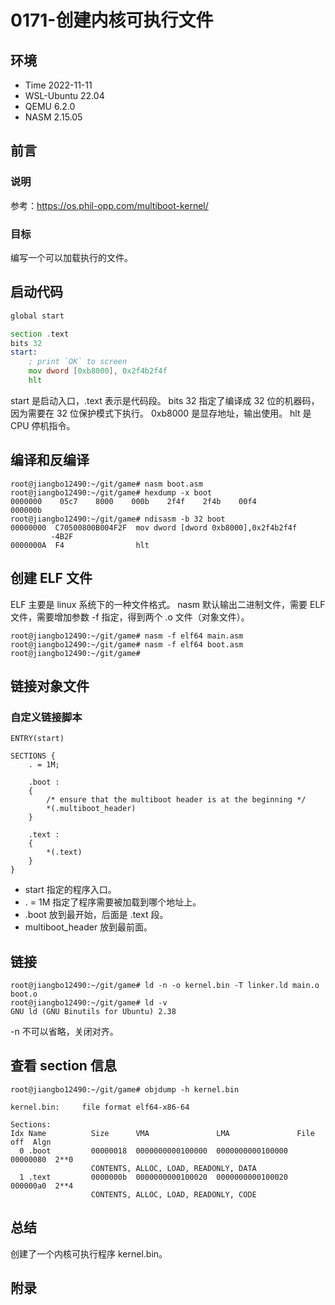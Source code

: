 # 0171-创建内核可执行文件

## 环境

- Time 2022-11-11
- WSL-Ubuntu 22.04
- QEMU 6.2.0
- NASM 2.15.05

## 前言

### 说明

参考：<https://os.phil-opp.com/multiboot-kernel/>

### 目标

编写一个可以加载执行的文件。

## 启动代码

```asm
global start

section .text
bits 32
start:
    ; print `OK` to screen
    mov dword [0xb8000], 0x2f4b2f4f
    hlt
```

start 是启动入口，.text 表示是代码段。
bits 32 指定了编译成 32 位的机器码，因为需要在 32 位保护模式下执行。
0xb8000 是显存地址，输出使用。
hlt 是 CPU 停机指令。

## 编译和反编译

```text
root@jiangbo12490:~/git/game# nasm boot.asm
root@jiangbo12490:~/git/game# hexdump -x boot
0000000    05c7    8000    000b    2f4f    2f4b    00f4
000000b
root@jiangbo12490:~/git/game# ndisasm -b 32 boot
00000000  C70500800B004F2F  mov dword [dword 0xb8000],0x2f4b2f4f
         -4B2F
0000000A  F4                hlt
```

## 创建 ELF 文件

ELF 主要是 linux 系统下的一种文件格式。
nasm 默认输出二进制文件，需要 ELF 文件，需要增加参数 -f 指定，得到两个 .o 文件（对象文件）。

```text
root@jiangbo12490:~/git/game# nasm -f elf64 main.asm
root@jiangbo12490:~/git/game# nasm -f elf64 boot.asm
root@jiangbo12490:~/git/game#
```

## 链接对象文件

### 自定义链接脚本

```ld
ENTRY(start)

SECTIONS {
    . = 1M;

    .boot :
    {
        /* ensure that the multiboot header is at the beginning */
        *(.multiboot_header)
    }

    .text :
    {
        *(.text)
    }
}
```

- start 指定的程序入口。
- . = 1M 指定了程序需要被加载到哪个地址上。
- .boot 放到最开始，后面是 .text 段。
- multiboot_header 放到最前面。

## 链接

```text
root@jiangbo12490:~/git/game# ld -n -o kernel.bin -T linker.ld main.o boot.o
root@jiangbo12490:~/git/game# ld -v
GNU ld (GNU Binutils for Ubuntu) 2.38
```

-n 不可以省略，关闭对齐。

## 查看 section 信息

```text
root@jiangbo12490:~/git/game# objdump -h kernel.bin

kernel.bin:     file format elf64-x86-64

Sections:
Idx Name          Size      VMA               LMA               File off  Algn
  0 .boot         00000018  0000000000100000  0000000000100000  00000080  2**0
                  CONTENTS, ALLOC, LOAD, READONLY, DATA
  1 .text         0000000b  0000000000100020  0000000000100020  000000a0  2**4
                  CONTENTS, ALLOC, LOAD, READONLY, CODE
```

## 总结

创建了一个内核可执行程序 kernel.bin。

## 附录
